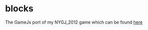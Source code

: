 blocks
======

The GameJs port of my NYGJ_2012 game which can be found [here](https://github.com/Cardboard/NYGJ_2012)
